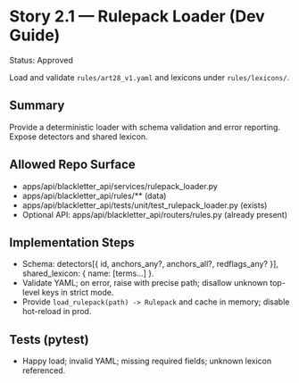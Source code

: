 # Story 2.1 — Rulepack Loader (Dev Guide)
Status: Approved

Load and validate `rules/art28_v1.yaml` and lexicons under `rules/lexicons/`.

## Summary
Provide a deterministic loader with schema validation and error reporting. Expose detectors and shared lexicon.

## Allowed Repo Surface
- apps/api/blackletter_api/services/rulepack_loader.py
- apps/api/blackletter_api/rules/** (data)
- apps/api/blackletter_api/tests/unit/test_rulepack_loader.py (exists)
- Optional API: apps/api/blackletter_api/routers/rules.py (already present)

## Implementation Steps
- Schema: detectors[{ id, anchors_any?, anchors_all?, redflags_any? }], shared_lexicon: { name: [terms...] }.
- Validate YAML; on error, raise with precise path; disallow unknown top-level keys in strict mode.
- Provide `load_rulepack(path) -> Rulepack` and cache in memory; disable hot-reload in prod.

## Tests (pytest)
- Happy load; invalid YAML; missing required fields; unknown lexicon referenced.

